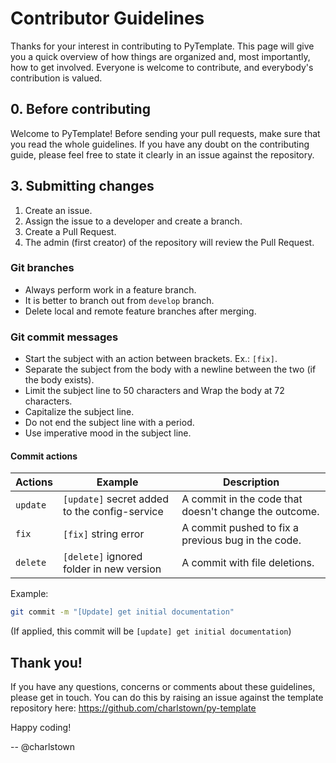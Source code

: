 # Contributor Guidelines

Thanks for your interest in contributing to PyTemplate. This page will give you a quick overview of how things are
organized and, most importantly, how to get involved. Everyone is welcome to contribute, and everybody's 
contribution is valued.

## 0. Before contributing
Welcome to PyTemplate! Before sending your pull requests, make sure that you read the whole guidelines.
If you have any doubt on the contributing guide, please feel free to state it clearly in an issue against the
repository.



## 3. Submitting changes

1. Create an issue.
2. Assign the issue to a developer and create a branch.
3. Create a Pull Request.
4. The admin (first creator) of the repository will review the Pull Request.

### Git branches

- Always perform work in a feature branch.
- It is better to branch out from `develop` branch.
- Delete local and remote feature branches after merging.

### Git commit messages

- Start the subject with an action between brackets. Ex.: `[fix]`.
- Separate the subject from the body with a newline between the two (if the body exists).
- Limit the subject line to 50 characters and Wrap the body at 72 characters.
- Capitalize the subject line.
- Do not end the subject line with a period.
- Use imperative mood in the subject line.

#### Commit actions

| Actions  | Example                                       | Description                                           |
|----------|-----------------------------------------------|-------------------------------------------------------|
| `update` | `[update]` secret added to the config-service | A commit in the code that doesn't change the outcome. |
| `fix`    | `[fix]` string error                          | A commit pushed to fix a previous bug in the code.    |
| `delete` | `[delete]` ignored folder in new version      | A commit with file deletions.                         |

Example:

```sh
git commit -m "[Update] get initial documentation"
```

(If applied, this commit will be `[update] get initial documentation`)


## Thank you!

If you have any questions, concerns or comments about these guidelines, please get in touch. You can do this by raising
an issue against the template repository here: https://github.com/charlstown/py-template

Happy coding!

-- @charlstown